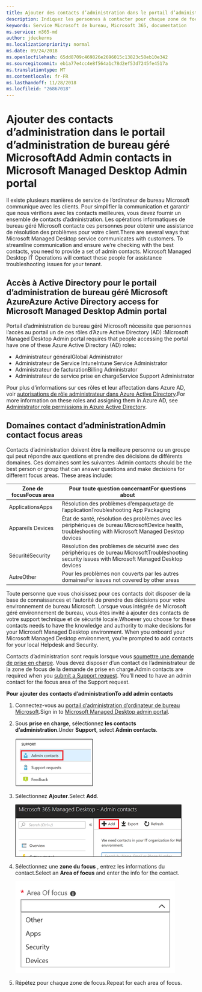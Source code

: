 ```yaml
---
title: Ajouter des contacts d’administration dans le portail d’administration d’ordinateur de bureau Microsoft
description: Indiquez les personnes à contacter pour chaque zone de focus.
keywords: Service Microsoft de bureau, Microsoft 365, documentation
ms.service: m365-md
author: jdeckerms
ms.localizationpriority: normal
ms.date: 09/24/2018
ms.openlocfilehash: 65dd8709c469826e2696015c13823c58eb10e342
ms.sourcegitcommit: eb1a77e4cc4e8f564a1c78d2ef53d7245fe4517a
ms.translationtype: MT
ms.contentlocale: fr-FR
ms.lasthandoff: 11/28/2018
ms.locfileid: "26867018"
---
```

# <a name="add-admin-contacts-in-microsoft-managed-desktop-admin-portal"></a><span data-ttu-id="72baa-104">Ajouter des contacts d’administration dans le portail d’administration de bureau géré Microsoft</span><span class="sxs-lookup"><span data-stu-id="72baa-104">Add Admin contacts in Microsoft Managed Desktop Admin portal</span></span>

<span data-ttu-id="72baa-p101">Il existe plusieurs manières de service de l’ordinateur de bureau Microsoft communique avec les clients. Pour simplifier la communication et garantir que nous vérifions avec les contacts meilleures, vous devez fournir un ensemble de contacts d’administration. Les opérations informatiques de bureau géré Microsoft contacte ces personnes pour obtenir une assistance de résolution des problèmes pour votre client.</span><span class="sxs-lookup"><span data-stu-id="72baa-p101">There are several ways that Microsoft Managed Desktop service communicates with customers. To streamline communication and ensure we’re checking with the best contacts, you need to provide a set of admin contacts. Microsoft Managed Desktop IT Operations will contact these people for assistance troubleshooting issues for your tenant.</span></span> 

## <a name="azure-active-directory-access-for-microsoft-managed-desktop-admin-portal"></a><span data-ttu-id="72baa-108">Accès à Active Directory pour le portail d’administration de bureau géré Microsoft Azure</span><span class="sxs-lookup"><span data-stu-id="72baa-108">Azure Active Directory access for Microsoft Managed Desktop Admin portal</span></span>

<span data-ttu-id="72baa-109">Portail d’administration de bureau géré Microsoft nécessite que personnes l’accès au portail un de ces rôles d’Azure Active Directory (AD) :</span><span class="sxs-lookup"><span data-stu-id="72baa-109">Microsoft Managed Desktop Admin portal requires that people accessing the portal have one of these Azure Active Directory (AD) roles:</span></span>
- <span data-ttu-id="72baa-110">Administrateur général</span><span class="sxs-lookup"><span data-stu-id="72baa-110">Global Administrator</span></span>
- <span data-ttu-id="72baa-111">Administrateur de Service Intune</span><span class="sxs-lookup"><span data-stu-id="72baa-111">Intune Service Administrator</span></span>
- <span data-ttu-id="72baa-112">Administrateur de facturation</span><span class="sxs-lookup"><span data-stu-id="72baa-112">Billing Administrator</span></span>
- <span data-ttu-id="72baa-113">Administrateur de service prise en charge</span><span class="sxs-lookup"><span data-stu-id="72baa-113">Service Support Administrator</span></span>

<span data-ttu-id="72baa-114">Pour plus d’informations sur ces rôles et leur affectation dans Azure AD, voir [autorisations de rôle administrateur dans Azure Active Directory](https://docs.microsoft.com/azure/active-directory/users-groups-roles/directory-assign-admin-roles).</span><span class="sxs-lookup"><span data-stu-id="72baa-114">For more information on these roles and assigning them in Azure AD, see [Administrator role permissions in Azure Active Directory](https://docs.microsoft.com/azure/active-directory/users-groups-roles/directory-assign-admin-roles).</span></span> 

## <a name="admin-contact-focus-areas"></a><span data-ttu-id="72baa-115">Domaines contact d’administration</span><span class="sxs-lookup"><span data-stu-id="72baa-115">Admin contact focus areas</span></span>

<span data-ttu-id="72baa-p102">Contacts d’administration doivent être la meilleure personne ou un groupe qui peut répondre aux questions et prendre des décisions de différents domaines. Ces domaines sont les suivantes :</span><span class="sxs-lookup"><span data-stu-id="72baa-p102">Admin contacts should be the best person or group that can answer questions and make decisions for different focus areas. These areas include:</span></span>

<span data-ttu-id="72baa-118">Zone de focus</span><span class="sxs-lookup"><span data-stu-id="72baa-118">Focus area</span></span> | <span data-ttu-id="72baa-119">Pour toute question concernant</span><span class="sxs-lookup"><span data-stu-id="72baa-119">For questions about</span></span>
--- | ---
<span data-ttu-id="72baa-120">Applications</span><span class="sxs-lookup"><span data-stu-id="72baa-120">Apps</span></span> | <span data-ttu-id="72baa-121">Résolution des problèmes d’empaquetage de l’application</span><span class="sxs-lookup"><span data-stu-id="72baa-121">Troubleshooting App Packaging</span></span>
<span data-ttu-id="72baa-122"> Appareils </span><span class="sxs-lookup"><span data-stu-id="72baa-122">Devices</span></span> | <span data-ttu-id="72baa-123">État de santé, résolution des problèmes avec les périphériques de bureau Microsoft</span><span class="sxs-lookup"><span data-stu-id="72baa-123">Device health, troubleshooting with Microsoft Managed Desktop devices</span></span>
<span data-ttu-id="72baa-124">Sécurité</span><span class="sxs-lookup"><span data-stu-id="72baa-124">Security</span></span> | <span data-ttu-id="72baa-125">Résolution des problèmes de sécurité avec des périphériques de bureau Microsoft</span><span class="sxs-lookup"><span data-stu-id="72baa-125">Troubleshooting security issues with Microsoft Managed Desktop devices</span></span>
<span data-ttu-id="72baa-126">Autre</span><span class="sxs-lookup"><span data-stu-id="72baa-126">Other</span></span> | <span data-ttu-id="72baa-127">Pour les problèmes non couverts par les autres domaines</span><span class="sxs-lookup"><span data-stu-id="72baa-127">For issues not covered by other areas</span></span>

<span data-ttu-id="72baa-p103">Toute personne que vous choisissez pour ces contacts doit disposer de la base de connaissances et l’autorité de prendre des décisions pour votre environnement de bureau Microsoft. Lorsque vous intégrée de Microsoft géré environnement de bureau, vous êtes invité à ajouter des contacts de votre support technique et de sécurité locale.</span><span class="sxs-lookup"><span data-stu-id="72baa-p103">Whoever you choose for these contacts needs to have the knowledge and authority to make decisions for your Microsoft Managed Desktop environment. When you onboard your Microsoft Managed Desktop environment, you’re prompted to add contacts for your local Helpdesk and Security.</span></span> 

<span data-ttu-id="72baa-p104">Contacts d’administration sont requis lorsque vous [soumettre une demande de prise en charge](../working-with-managed-desktop/support.md). Vous devez disposer d’un contact de l’administrateur de la zone de focus de la demande de prise en charge.</span><span class="sxs-lookup"><span data-stu-id="72baa-p104">Admin contacts are required when you [submit a Support request](../working-with-managed-desktop/support.md). You’ll need to have an admin contact for the focus area of the Support request.</span></span> 

<span data-ttu-id="72baa-132">**Pour ajouter des contacts d’administration**</span><span class="sxs-lookup"><span data-stu-id="72baa-132">**To add admin contacts**</span></span>

1.  <span data-ttu-id="72baa-133">Connectez-vous au [portail d’administration d’ordinateur de bureau Microsoft](http://aka.ms/mwaasportal).</span><span class="sxs-lookup"><span data-stu-id="72baa-133">Sign in to [Microsoft Managed Desktop admin portal](http://aka.ms/mwaasportal).</span></span> 

2.  <span data-ttu-id="72baa-134">Sous **prise en charge**, sélectionnez **les contacts d’administration**.</span><span class="sxs-lookup"><span data-stu-id="72baa-134">Under **Support**, select **Admin contacts**.</span></span> 

    ![Menu de prise en charge, les contacts d’administration](images/admincontacts.png)

3. <span data-ttu-id="72baa-136">Sélectionnez **Ajouter**.</span><span class="sxs-lookup"><span data-stu-id="72baa-136">Select **Add**.</span></span>

    ![Bouton Ajouter un portail d’administration](images/adminadd.png)

4.  <span data-ttu-id="72baa-138">Sélectionnez une **zone du focus** , entrez les informations du contact.</span><span class="sxs-lookup"><span data-stu-id="72baa-138">Select an **Area of focus** and enter the info for the contact.</span></span> 

    ![la liste de domaines](images/areaoffocus.png)

5. <span data-ttu-id="72baa-140">Répétez pour chaque zone de focus.</span><span class="sxs-lookup"><span data-stu-id="72baa-140">Repeat for each area of focus.</span></span> 

